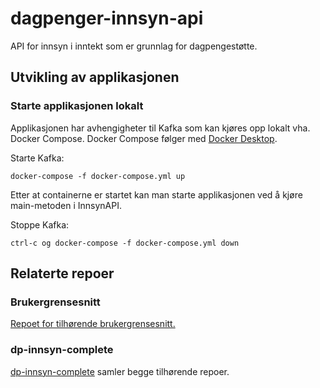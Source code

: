 # dagpenger-innsyn-api

API for innsyn i inntekt som er grunnlag for dagpengestøtte.

## Utvikling av applikasjonen

### Starte applikasjonen lokalt

Applikasjonen har avhengigheter til Kafka som kan kjøres
opp lokalt vha. Docker Compose. 
Docker Compose følger med [Docker Desktop](https://www.docker.com/products/docker-desktop).


Starte Kafka:
```
docker-compose -f docker-compose.yml up
```
Etter at containerne er startet kan man starte applikasjonen ved å kjøre main-metoden i InnsynAPI.


Stoppe Kafka:

```
ctrl-c og docker-compose -f docker-compose.yml down
```

## Relaterte repoer

### Brukergrensesnitt
[Repoet for tilhørende brukergrensesnitt.](https://github.com/navikt/dp-inntekt-innsyn-ui)

### dp-innsyn-complete
[dp-innsyn-complete]([dp-innsyn-complete]) samler begge tilhørende repoer.